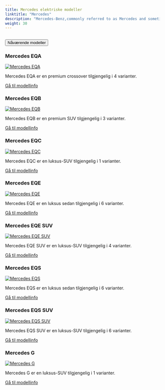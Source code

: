 ```yaml
---
title: Mercedes elektriske modeller
linktitle: "Mercedes"
description: "Mercedes-Benz,commonly referred to as Mercedes and sometimes as Benz, is a German luxury and commercial vehicle automotive brand established in 1926. By 2022, Mercedes-Benz will have battery electric vehicles (BEV) in all segments the company serves. "
weight: 30
---
```

<!-- markdownlint-disable MD033 -->
<!-- markdownlint-disable MD010 -->


<div class="accordion" id="accordionPanelsStayOpenExample">
    <div class="accordion-item">
        <h2 class="accordion-header">
            <button class="accordion-button" type="button" data-bs-toggle="collapse" data-bs-target="#panelsStayOpen-collapseOne" aria-expanded="true" aria-controls="panelsStayOpen-collapseOne">
                        Nåværende modeller
            </button>
        </h2>
        <div id="panelsStayOpen-collapseOne" class="accordion-collapse collapse show">
            <div class="accordion-body">
    <div class="container p-3 mb-4 bg-body-tertiary rounded border">
        <h3>Mercedes EQA</h3>
        <div class="row">
            <div class="col col-12 col-md-6">
                <a href="eqa">
                    <img src="https://media.evkx.net/multimedia/models/mercedes/eqa/eqa_250/main_1_st.jpg" class="img-fluid" alt="Mercedes EQA" >
                </a>
            </div>
            <div class="col col-12 col-md-6"><p>
Mercedes EQA er en premium crossover tilgjengelig i 4 varianter.
</p>
	<a href="eqa/" class="btn btn-outline-primary" role="button">Gå til modellinfo</a>
		</div>
	</div>
</div>
    <div class="container p-3 mb-4 bg-body-tertiary rounded border">
        <h3>Mercedes EQB</h3>
        <div class="row">
            <div class="col col-12 col-md-6">
                <a href="eqb">
                    <img src="https://media.evkx.net/multimedia/models/mercedes/eqb/eqb_250/main_1_st.jpg" class="img-fluid" alt="Mercedes EQB" >
                </a>
            </div>
            <div class="col col-12 col-md-6"><p>
Mercedes EQB er en premium SUV tilgjengelig i 3 varianter.
</p>
	<a href="eqb/" class="btn btn-outline-primary" role="button">Gå til modellinfo</a>
		</div>
	</div>
</div>
    <div class="container p-3 mb-4 bg-body-tertiary rounded border">
        <h3>Mercedes EQC</h3>
        <div class="row">
            <div class="col col-12 col-md-6">
                <a href="eqc">
                    <img src="https://media.evkx.net/multimedia/models/mercedes/eqc/eqc_400_4matic/main_1_st.jpg" class="img-fluid" alt="Mercedes EQC" >
                </a>
            </div>
            <div class="col col-12 col-md-6"><p>
Mercedes EQC er en luksus-SUV tilgjengelig i 1 varianter.
</p>
	<a href="eqc/" class="btn btn-outline-primary" role="button">Gå til modellinfo</a>
		</div>
	</div>
</div>
    <div class="container p-3 mb-4 bg-body-tertiary rounded border">
        <h3>Mercedes EQE</h3>
        <div class="row">
            <div class="col col-12 col-md-6">
                <a href="eqe">
                    <img src="https://media.evkx.net/multimedia/models/mercedes/eqe/eqe_300/main_1_st.jpg" class="img-fluid" alt="Mercedes EQE" >
                </a>
            </div>
            <div class="col col-12 col-md-6"><p>
Mercedes EQE er en luksus sedan tilgjengelig i 6 varianter.
</p>
	<a href="eqe/" class="btn btn-outline-primary" role="button">Gå til modellinfo</a>
		</div>
	</div>
</div>
    <div class="container p-3 mb-4 bg-body-tertiary rounded border">
        <h3>Mercedes EQE SUV</h3>
        <div class="row">
            <div class="col col-12 col-md-6">
                <a href="eqe_suv">
                    <img src="https://media.evkx.net/multimedia/models/mercedes/eqe_suv/eqe_43_4matic_suv/main_1_st.jpg" class="img-fluid" alt="Mercedes EQE SUV" >
                </a>
            </div>
            <div class="col col-12 col-md-6"><p>
Mercedes EQE SUV er en luksus-SUV tilgjengelig i 4 varianter.
</p>
	<a href="eqe_suv/" class="btn btn-outline-primary" role="button">Gå til modellinfo</a>
		</div>
	</div>
</div>
    <div class="container p-3 mb-4 bg-body-tertiary rounded border">
        <h3>Mercedes EQS</h3>
        <div class="row">
            <div class="col col-12 col-md-6">
                <a href="eqs">
                    <img src="https://media.evkx.net/multimedia/models/mercedes/eqs/eqs_450plus/main_1_st.jpg" class="img-fluid" alt="Mercedes EQS" >
                </a>
            </div>
            <div class="col col-12 col-md-6"><p>
Mercedes EQS er en luksus sedan tilgjengelig i 6 varianter.
</p>
	<a href="eqs/" class="btn btn-outline-primary" role="button">Gå til modellinfo</a>
		</div>
	</div>
</div>
    <div class="container p-3 mb-4 bg-body-tertiary rounded border">
        <h3>Mercedes EQS SUV</h3>
        <div class="row">
            <div class="col col-12 col-md-6">
                <a href="eqs_suv">
                    <img src="https://media.evkx.net/multimedia/models/mercedes/eqs_suv/eqs_450plus_suv/main_1_st.jpg" class="img-fluid" alt="Mercedes EQS SUV" >
                </a>
            </div>
            <div class="col col-12 col-md-6"><p>
Mercedes EQS SUV er en luksus-SUV tilgjengelig i 6 varianter.
</p>
	<a href="eqs_suv/" class="btn btn-outline-primary" role="button">Gå til modellinfo</a>
		</div>
	</div>
</div>
    <div class="container p-3 mb-4 bg-body-tertiary rounded border">
        <h3>Mercedes G</h3>
        <div class="row">
            <div class="col col-12 col-md-6">
                <a href="g">
                    <img src="https://media.evkx.net/multimedia/models/mercedes/g/g580_eq/main_1_st.jpg" class="img-fluid" alt="Mercedes G" >
                </a>
            </div>
            <div class="col col-12 col-md-6"><p>
Mercedes G er en luksus-SUV tilgjengelig i 1 varianter.
</p>
	<a href="g/" class="btn btn-outline-primary" role="button">Gå til modellinfo</a>
		</div>
	</div>
</div>
        </div>
    </div>
</div></div>
